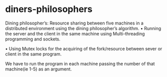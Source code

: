 # diners-philosophers
Dining philosopher’s: Resource sharing between five machines in a distributed environment using the dining philosopher’s algorithm.
•	Running the server and the client in the same machine using Multi-threading programming and sockets.

•	Using Mutex locks for the acquiring of the fork/resource between sever or client in the same program.

We have to run the program in each machine passing the number of that machine(ie 1-5) as an argument.
